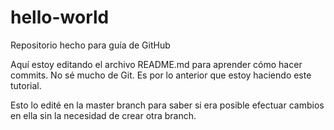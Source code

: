 # hello-world
Repositorio hecho para guía de GitHub

Aquí estoy editando el archivo README.md para aprender cómo hacer commits.
No sé mucho de Git. Es por lo anterior que estoy haciendo este tutorial.

Esto lo edité en la master branch para saber si era posible efectuar cambios
en ella sin la necesidad de crear otra branch.
